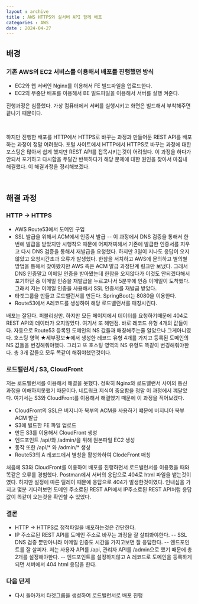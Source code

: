 ```yaml
---
layout : archive
title : AWS HTTPS와 실서버 API 함께 배포
categories : AWS
date : 2024-04-27
---
```


## 배경

### 기존 AWS의 EC2 서비스를 이용해서 배포를 진행했던 방식
- EC2와 웹 서버인 Nginx를 이용해서 FE 빌드파일을 업로드한다.
- EC2의 무중단 배포를 이용해서 BE 빌드파일을 이용해서 서버를 실행 켜준다.

진행과정은 심플했다. 가상 컴퓨터에서 서버를 실행시키고 화면은 빌드해서 부착해주면 끝나기 때문이다.

<br />

하지만 진행한 배포를 HTTP에서 HTTPS로 바꾸는 과정과 만들어둔 REST API를 배포하는 과정이 정말 어려웠다. 포털 사이트에서 HTTP에서 HTTPS로 바꾸는 과정에 대한 포스팅은 많아서 쉽게 했지만 REST API를 접목시키는것이 어려웠다. 이 과정을 하다가 안되서 포기하고 다시함을 두달간 반복하다가 해당 문제에 대한 원인을 찾아서 마침내 해결했다. 이 해결과정을 정리해보겠다.

<br />

## 해결 과정

### HTTP -> HTTPS
- AWS Route53에서 도메인 구입
- SSL 발급을 위해서 ACM에서 인증서 발급
-- 이 과정에서 DNS 검증을 통해서 한번에 발급을 받았지만 시행착오 때문에 어찌저찌해서 기존에 발급한 인증서를 지우고 다시 DNS 검증을 통해서 재발급을 요청했다. 하지만 3일이 지나도 응답이 오지않았고 요청시간초과 오류가 발생했다. 한참을 서치하고 AWS에 문의하고 별의별 방법을 통해서 찾아봤지만 AWS 측은 ACM 발급 과정단계 링크만 보냈다. 그래서 DNS 인증말고 이메일 인증을 받아봤는데 한참을 오지않다가 이것도 안되겠다해서 포기하던 중 이메일 인증을 재발급을 누르고나서 5분후에 인증 이메일이 도착했다. 그래서 저는 이메일 인증을 사용해서 SSL 인증서를 재발급 받았다.
- 타겟그룹을 만들고 로드밸런서를 만든다. SpringBoot는 8080을 이용한다.
- Route53에서 A레코드를 생성하여 해당 로드밸런서를 매칭시킨다.

배포는 잘된다. 퍼블리싱만. 하지만 모든 페이지에서 데이터를 요청하기때문에 404로 REST API의 데이터가 오지않았다. 여기서 또 헤맨점. 바로 레코드 유형 4개의 값들이다. 자동으로
Route53 등록된 도메인의 NS 값들과 매칭해주는줄 알았으나 그게아니였다. 호스팅 영역 ★세부정보★에서 생성한 레코드 유형 4개를 가지고 등록된 도메인의 NS 값들을 변경해줘야했다. 그리고 또 호스팅 영역의 NS 유형도 똑같이 변경해줘야한다. 총 3개 값들으 모두 똑같이 해줘야했던것이다.

### 로드밸런서 / S3, CloudFront

저는 로드밸런서를 이용해서 해결을 못했다. 정확히 Nginx와 로드밸런서 사이의 통신 과정을 이해하지못했기 때문이다. 네트워크 지식이 중요함을 정말 이 과정에서 꺠달았다. 여기서는 S3와 CloudFront를 이용해서 해결했기 때문에 이 과정을 적어보겠다.

- CloudFront의 SSL은 버지니아 북부의 ACM을 사용하기 떄문에 버지니아 북부 ACM 발급
- S3에 빌드한 FE 파일 업로드
- 만든 S3를 이용해서 CloudFront 생성
- 엔드포인트 /api/와 /admin/을 위해 원본파일 EC2 생성
- 동작 또한 /api/* 와 /admin/* 생성
- Route53의 A 레코드에서 별칭을 활성화하여 ClodeFront 매칭

처음에 S3와 CloudFront를 이용하여 배포를 진행하면서 로드밸런서를 이용했을 때와 똑같은 오류를 경험했다. Postman에서 서버의 응답으로 404로 html 파일을 뱉는것이였다. 하지만 설정에 따른 딜레이 때문에 응답으로 404가 발생한것이였다. 인내심을 가지고 몇분 기다려보면 도메인 주소로된 REST API에서 IP주소로된 REST API처럼 응답값이 똑같이 오는것을 확인할 수 있었다.

### 결론

- HTTP -> HTTPS로 정적파일을 배포하는것은 간단한다.
- IP 주소로된 REST API를 도메인 주소로 바꾸는 과정을 잘 살펴봐야한다.
-- SSL DNS 검증 뿐만아니라 이메일 인증도 시간을 가지고보면 잘 응답한다.
-- 엔드포인트를 잘 살피자. 저는 사용자 API를 /api, 관리자 API를 /admin으로 했기 때문에 총 2개를 설정해야한다.
-- 엔드포인트를 설정하지않고 A 레코드로 도메인을 등록하게되면 서버에서 404 html 응답을 한다.


### 다음 단계

- 다시 돌아가서 타겟그룹을 생성하여 로드밸런서로 배포 진행